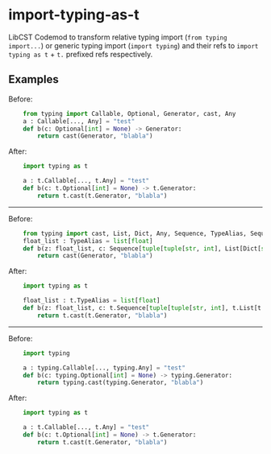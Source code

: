 # import-typing-as-t
LibCST Codemod to transform relative typing import (`from typing import...`) or generic typing import (`import typing`) and their refs to `import typing as t` + `t.` prefixed refs respectively.


## Examples

Before:
```python
    from typing import Callable, Optional, Generator, cast, Any
    a : Callable[..., Any] = "test"
    def b(c: Optional[int] = None) -> Generator:
        return cast(Generator, "blabla")
```

After:
```python
    import typing as t

    a : t.Callable[..., t.Any] = "test"
    def b(c: t.Optional[int] = None) -> t.Generator:
        return t.cast(t.Generator, "blabla")
```

---

Before:
```python
    from typing import cast, List, Dict, Any, Sequence, TypeAlias, Sequence, Generator
    float_list : TypeAlias = list[float]
    def b(z: float_list, c: Sequence[tuple[tuple[str, int], List[Dict[str, Any]]]] = None) -> Generator:
        return cast(Generator, "blabla")
```

After:
```python
    import typing as t

    float_list : t.TypeAlias = list[float]
    def b(z: float_list, c: t.Sequence[tuple[tuple[str, int], t.List[t.Dict[str, t.Any]]]] = None) -> t.Generator:
        return t.cast(t.Generator, "blabla")
```

---

Before:
```python
    import typing

    a : typing.Callable[..., typing.Any] = "test"
    def b(c: typing.Optional[int] = None) -> typing.Generator:
        return typing.cast(typing.Generator, "blabla")
```

After:
```python
    import typing as t

    a : t.Callable[..., t.Any] = "test"
    def b(c: t.Optional[int] = None) -> t.Generator:
        return t.cast(t.Generator, "blabla")
```
